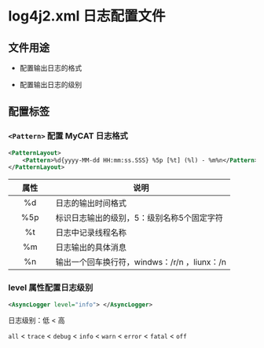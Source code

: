# log4j2.xml 日志配置文件

## 文件用途

- 配置输出日志的格式

- 配置输出日志的级别

## 配置标签

### `<Pattern>` 配置 MyCAT 日志格式

```xml
<PatternLayout>
    <Pattern>%d{yyyy-MM-dd HH:mm:ss.SSS} %5p [%t] (%l) - %m%n</Pattern>
</PatternLayout>
```

| &emsp; 属性 &emsp; | 说明 |
| :----: | ---- |
| %d   | 日志的输出时间格式 |
| %5p  | 标识日志输出的级别，5：级别名称5个固定字符 |
| %t   | 日志中记录线程名称 |
| %m   | 日志输出的具体消息 |
| %n   | 输出一个回车换行符，windws：/r/n ，liunx：/n |

### level 属性配置日志级别

```xml
<AsyncLogger level="info"> </AsyncLogger>
```

日志级别：低 < 高

`all` < `trace` < `debug` < `info` < `warn` < `error` < `fatal` < `off`




